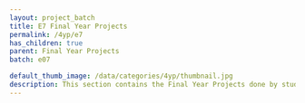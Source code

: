 ```yaml
---
layout: project_batch
title: E7 Final Year Projects
permalink: /4yp/e7
has_children: true
parent: Final Year Projects
batch: e07

default_thumb_image: /data/categories/4yp/thumbnail.jpg
description: This section contains the Final Year Projects done by students as a part of CO421 & CO 425 in their final year
---
```

